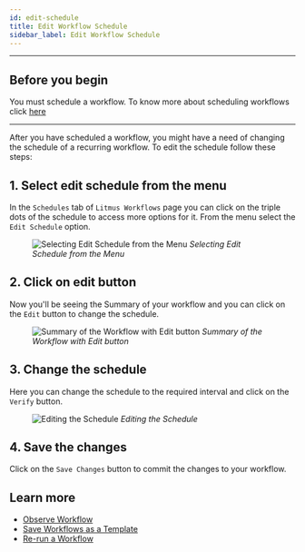 ```yaml
---
id: edit-schedule
title: Edit Workflow Schedule
sidebar_label: Edit Workflow Schedule
---
```


---

## Before you begin

You must schedule a workflow. To know more about scheduling workflows click [here](schedule-workflow.md)

---

After you have scheduled a workflow, you might have a need of changing the schedule of a recurring workflow. To edit the schedule follow these steps:

## 1. Select edit schedule from the menu

In the `Schedules` tab of `Litmus Workflows` page you can click on the triple dots of the schedule to access more options for it. From the menu select the `Edit Schedule` option.

<figure>
<img src={require('../assets/user-guides/injecting-fault/edit-schedule/schedule-menu.png').default} alt="Selecting Edit Schedule from the Menu" />
<i>Selecting Edit Schedule from the Menu</i>
</figure>

## 2. Click on edit button

Now you'll be seeing the Summary of your workflow and you can click on the `Edit` button to change the schedule.

<figure>
<img src={require('../assets/user-guides/injecting-fault/edit-schedule/edit-schedule-page.png').default} alt="Summary of the Workflow with Edit button" />
<i>Summary of the Workflow with Edit button</i>
</figure>

## 3. Change the schedule

Here you can change the schedule to the required interval and click on the `Verify` button.

<figure>
<img src={require('../assets/user-guides/injecting-fault/edit-schedule/edit-schedule.png').default} alt="Editing the Schedule" />
<i>Editing the Schedule</i>
</figure>

## 4. Save the changes

Click on the `Save Changes` button to commit the changes to your workflow.

## Learn more

- [Observe Workflow](observe-workflow.md)
- [Save Workflows as a Template](save-as-template.md)
- [Re-run a Workflow](re-run-workflow.md)
